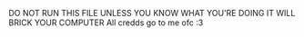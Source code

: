 DO NOT RUN THIS FILE UNLESS YOU KNOW WHAT YOU'RE DOING
IT WILL BRICK YOUR COMPUTER
  All credds go to me ofc :3
